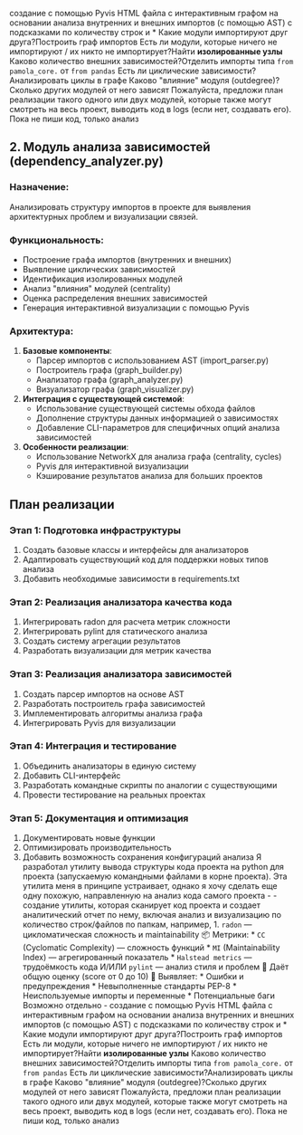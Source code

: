 
создание с помощью Pyvis HTML файла с интерактивным графом на основании анализа внутренних и внешних импортов (с помощью AST) c подсказками по количеству строк и * Какие модули импортируют друг друга?Построить граф импортов Есть ли модули, которые ничего не импортируют / их никто не импортирует?Найти **изолированные узлы** Каково количество внешних зависимостей?Отделить импорты типа `from pamola_core.` от `from pandas` Есть ли циклические зависимости?Анализировать циклы в графе Каково "влияние" модуля (outdegree)?Сколько других модулей от него зависят Пожалуйста, предложи план реализации такого одного или двух модулей, которые также могут смотреть на весь проект, выводить код в logs (если нет, создавать его). Пока не пиши код, только анализ
## 2. Модуль анализа зависимостей (dependency_analyzer.py)

### Назначение:

Анализировать структуру импортов в проекте для выявления архитектурных проблем и визуализации связей.

### Функциональность:

- Построение графа импортов (внутренних и внешних)
- Выявление циклических зависимостей
- Идентификация изолированных модулей
- Анализ "влияния" модулей (centrality)
- Оценка распределения внешних зависимостей
- Генерация интерактивной визуализации с помощью Pyvis

### Архитектура:

1. **Базовые компоненты**:
    - Парсер импортов с использованием AST (import_parser.py)
    - Построитель графа (graph_builder.py)
    - Анализатор графа (graph_analyzer.py)
    - Визуализатор графа (graph_visualizer.py)
2. **Интеграция с существующей системой**:
    - Использование существующей системы обхода файлов
    - Дополнение структуры данных информацией о зависимостях
    - Добавление CLI-параметров для специфичных опций анализа зависимостей
3. **Особенности реализации**:
    - Использование NetworkX для анализа графа (centrality, cycles)
    - Pyvis для интерактивной визуализации
    - Кэширование результатов анализа для больших проектов

## План реализации

### Этап 1: Подготовка инфраструктуры

1. Создать базовые классы и интерфейсы для анализаторов
2. Адаптировать существующий код для поддержки новых типов анализа
3. Добавить необходимые зависимости в requirements.txt

### Этап 2: Реализация анализатора качества кода

1. Интегрировать radon для расчета метрик сложности
2. Интегрировать pylint для статического анализа
3. Создать систему агрегации результатов
4. Разработать визуализации для метрик качества

### Этап 3: Реализация анализатора зависимостей

1. Создать парсер импортов на основе AST
2. Разработать построитель графа зависимостей
3. Имплементировать алгоритмы анализа графа
4. Интегрировать Pyvis для визуализации

### Этап 4: Интеграция и тестирование

1. Объединить анализаторы в единую систему
2. Добавить CLI-интерфейс
3. Разработать командные скрипты по аналогии с существующими
4. Провести тестирование на реальных проектах

### Этап 5: Документация и оптимизация

1. Документировать новые функции
2. Оптимизировать производительность
3. Добавить возможность сохранения конфигураций анализа
Я разработал утилиту вывода структуры кода проекта на python для проекта (запускаемую командными файлами в корне проекта). Эта утилита меня в принципе устраивает, однако я хочу сделать еще одну похожую, направленную на анализ кода самого проекта - - создание утилиты, которая сканирует код проекта и создает аналитический отчет по нему, включая анализ и визуализацию по количество строк/файлов по папкам, например, 1. `radon` — цикломатическая сложность и maintainability 📦 Метрики: * `CC` (Cyclomatic Complexity) — сложность функций * `MI` (Maintainability Index) — агрегированный показатель * `Halstead metrics` — трудоёмкость кода И/ИЛИ `pylint` — анализ стиля и проблем 🔹 Даёт общую оценку (score от 0 до 10) 🔹 Выявляет: * Ошибки и предупреждения * Невыполненные стандарты PEP-8 * Неиспользуемые импорты и переменные * Потенциальные баги Возможно отдельно - создание с помощью Pyvis HTML файла с интерактивным графом на основании анализа внутренних и внешних импортов (с помощью AST) c подсказками по количеству строк и * Какие модули импортируют друг друга?Построить граф импортов Есть ли модули, которые ничего не импортируют / их никто не импортирует?Найти **изолированные узлы** Каково количество внешних зависимостей?Отделить импорты типа `from pamola_core.` от `from pandas` Есть ли циклические зависимости?Анализировать циклы в графе Каково "влияние" модуля (outdegree)?Сколько других модулей от него зависят Пожалуйста, предложи план реализации такого одного или двух модулей, которые также могут смотреть на весь проект, выводить код в logs (если нет, создавать его). Пока не пиши код, только анализ